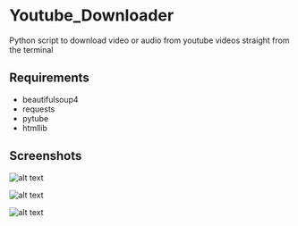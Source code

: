 # Youtube_Downloader
Python script to download video or audio from youtube videos straight from the terminal

## Requirements 
* beautifulsoup4
* requests
* pytube
* htmllib

## Screenshots

![alt text](https://i.imgur.com/BhEX9VU.png)

![alt text](https://i.imgur.com/mojkP41.png)

![alt text](https://i.imgur.com/ZBkSOHy.png)
